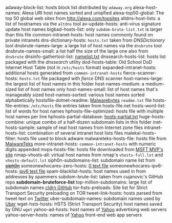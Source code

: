 adaway-block-list: hosts block list distributed by `adaway.org`
alexa-host-names: Alexa URI host names sorted and uniqified
alexa-top50-global: The top 50 global web sites from <http://alexa.com/topsites>
altdns-host-lists: a list of hostnames via the `altdns` tool
av-update-hosts: anti-virus signature update host names
bigbad-hosts-list: only `subdom-brute-list.txt` is larger than this file
common-intranet-hosts: host names commonly found on private intranets
dns-dictionary-hosts: `hosts.txt` taken from *DNSDictionary* tool
dnsbrute-names-large: a large list of host names via the `dnsbrute` tool
dnsbrute-names-small: a list half the size of the large one also from `dnsbrute`
dnsinfo-gathertool-list: [namelist.txt](https://raw.githubusercontent.com/crimefire/dns-information-gathering-tool/master/DNS%20Tool%20source%202/namelist.txt "namelist.txt")
dnssearch-hosts-list: hosts list packaged with the *dnssearch* utility
dod-hosts-table: Old School DoD Internet Host Table (not in `/etc/hosts` format)
expanded-intranet-hosts: additional hosts generated from `common-intranet-hosts`
fierce-scanner-hosts: `hosts.txt` file packaged with *fierce* DNS scanner
host-names-large: the largest list of host names in this folder
host-names-medium: a medium-sized list of host names only
host-names-small: list of host names that's manageably sized
host-names-sorted: various host names sorted alphabetically
hostsfile-dotnet-readme: [Malwarebytes](http://hosts-file.net) `readme.txt` file
hosts-file-entries: `/etc/hosts` file entries taken from hosts-file.net
hosts-word-list: list of words for host names
hphosts-file-optimized: hosts file with multiple host names per line
hphosts-partial-database: [hosts-partial.txt](https://hosts-file.net/hphosts-partial.txt)
huge-hosts-combine: unique combo of a half-dozen subdomain lists in this folder 
inet-hosts-sample: sample of real host names from Internet zone files
intranet-hosts-list: combination of several intranet host lists files 
malekal-hosts-filter: hosts file used to block adware
malwareteks-hosts-file: hosts file from [MalwareTeks](http://malwareteks.com)
more-intranet-hosts: `common-intranet-hosts` with numeric digits appended
mvps-hosts-file: hosts file downloaded from [MSFT MVP's site](http://mvps.org)
nmap-vhosts-all: virtual host names from nmap's `vhosts-full.lst` and `vhosts-default.lst`
siph0n-subdomains-list: subdomain name list from [~~siph0n~~](http://siph0n.net)
someonewhocares-zero-hosts: [0 text file](http://someonewhocares.org/hosts/zero/hosts)
someonewhocares-ipv6-hosts: [ipv6 text file](http://someonewhocares.org/hosts/ipv6/hosts)
spam-blacklist-hosts: host names used in from addresses by spammers
subdom-brute-list: taken from cujanovic's GitHub repo __subdomain-bruteforce-list__
top-million-subdomains: large list of subdomain names [cldrn GitHub](https://github.com/cldrn/pentesting)
tor-hsts-preloads: Site list for Strict Transport Security preloading on TOR
tweet-link-hosts: hosts parsed from tweet text on [Twitter](https://twitter.com)
uber-subdomain-names: subdomain names used by [Uber](https://uber.com)
wget-hsts-hosts: HSTS (Strict Transport Security) host names saved by GNU `wget`
yahoo-ad-hosts: host names of [Yahoo](http://yahoo.com) advertising web servers
yahoo-server-hosts: names of [Yahoo](http://yahoo.com) front-end web app servers
